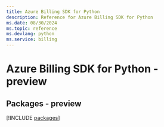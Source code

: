 ```yaml
---
title: Azure Billing SDK for Python
description: Reference for Azure Billing SDK for Python
ms.date: 08/30/2024
ms.topic: reference
ms.devlang: python
ms.service: billing
---
```

# Azure Billing SDK for Python - preview
## Packages - preview
[!INCLUDE [packages](billing-index.md)]